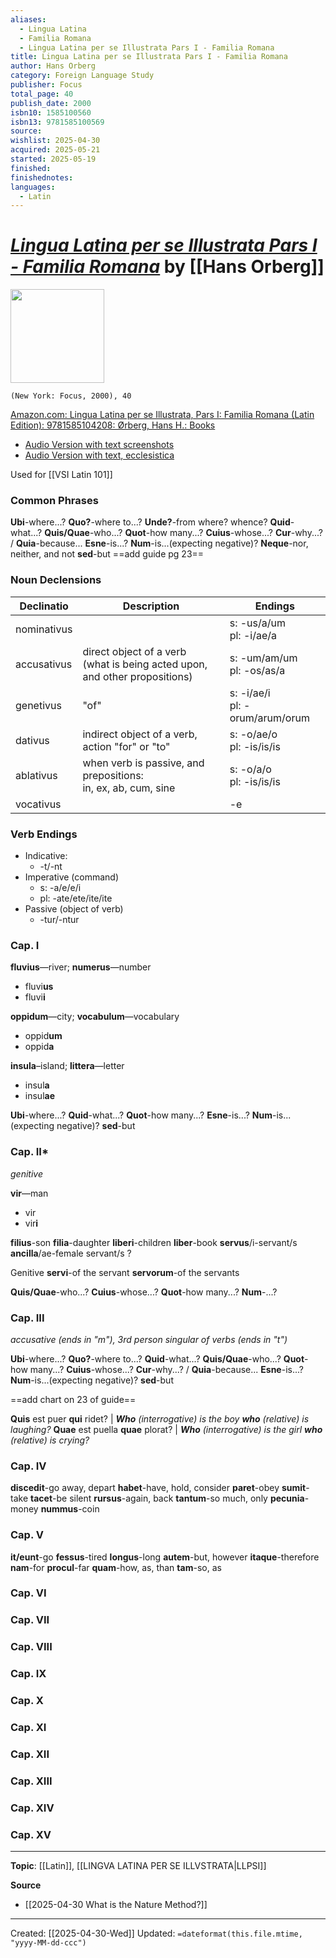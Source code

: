 ```yaml
---
aliases:
  - Lingua Latina
  - Familia Romana
  - Lingua Latina per se Illustrata Pars I - Familia Romana
title: Lingua Latina per se Illustrata Pars I - Familia Romana
author: Hans Orberg
category: Foreign Language Study
publisher: Focus
total_page: 40
publish_date: 2000
isbn10: 1585100560
isbn13: 9781585100569
source: 
wishlist: 2025-04-30
acquired: 2025-05-21
started: 2025-05-19
finished: 
finishednotes:
languages: 
  - Latin
---
```

# *[Lingua Latina per se Illustrata Pars I - Familia Romana](https://hackettpublishing.com/lingua-latina-per-se-illustrata-series/lingua-latina-pars-i-familia-romana-full-color-edition)* by [[Hans Orberg]]

<img src="http://books.google.com/books/content?id=gB-DPQAACAAJ&printsec=frontcover&img=1&zoom=1&source=gbs_api" width=150>

`(New York: Focus, 2000), 40`

[Amazon.com: Lingua Latina per se Illustrata, Pars I: Familia Romana (Latin Edition): 9781585104208: Ørberg, Hans H.: Books](https://www.amazon.com/Lingua-Latina-Illustrata-Pars-Familia/dp/1585104205)

- [Audio Version with text screenshots](https://youtu.be/YtPd2ALW5b4)
- [Audio Version with text, ecclesistica](https://www.youtube.com/watch?v=HpUxN01Ew_4&list=PLeAdgLsSLlqoJ8Ji6zvfrwCSQgKSGSOOP)

Used for [[VSI Latin 101]]

### Common Phrases
**Ubi**-where...?
**Quo?**-where to...?
**Unde?**-from where? whence?
**Quid**-what...?
**Quis/Quae**-who...?
**Quot**-how many...?
**Cuius**-whose...?
**Cur**-why...? / **Quia**-because...
**Esne**-is...?
**Num**-is...(expecting negative)?
**Neque**-nor, neither, and not
**sed**-but
==add guide pg 23==

### Noun Declensions
| Declinatio  | Description                                                                      | Endings                           |
| ----------- | -------------------------------------------------------------------------------- | --------------------------------- |
| nominativus |                                                                                  | s: -us/a/um<br>pl: -i/ae/a        |
| accusativus | direct object of a verb<br>(what is being acted upon,<br>and other propositions) | s: -um/am/um<br>pl: -os/as/a      |
| genetivus   | "of"                                                                             | s: -i/ae/i<br>pl: -orum/arum/orum |
| dativus     | indirect object of a verb, action "for" or "to"                                  | s: -o/ae/o<br>pl: -is/is/is       |
| ablativus   | when verb is passive, and<br>prepositions:<br>in, ex, ab, cum, sine              | s: -o/a/o<br>pl: -is/is/is        |
| vocativus   |                                                                                  | -e                                |

### Verb Endings 
- Indicative: 
	- -t/-nt
- Imperative (command)
	- s: -a/e/e/i
	- pl: -ate/ete/ite/ite
- Passive (object of verb)
	- -tur/-ntur

### Cap. I
**fluvius**—river; **numerus**—number
- fluvi**us**
- fluvi**i**

**oppidum**—city; **vocabulum**—vocabulary
- oppid**um**
- oppid**a**

**insula**–island; **littera**—letter
- insul**a**
- insul**ae**

**Ubi**-where...?
**Quid**-what...?
**Quot**-how many...?
**Esne**-is...?
**Num**-is...(expecting negative)?
**sed**-but
### Cap. II*
*genitive*

**vir**—man
- vir
- vir**i**

**filius**-son
**filia**-daughter
**liberi**-children
**liber**-book
**servus**/i-servant/s
**ancilla**/ae-female servant/s ?


Genitive 
**servi**-of the servant 
**servorum**-of the servants


**Quis/Quae**-who...?
**Cuius**-whose...?
**Quot**-how many...?
**Num**-...?


### Cap. III
*accusative (ends in "m"), 3rd person singular of verbs (ends in "t")*

**Ubi**-where...?
**Quo?**-where to...?
**Quid**-what...?
**Quis/Quae**-who...?
**Quot**-how many...?
**Cuius**-whose...?
**Cur**-why...? / **Quia**-because...
**Esne**-is...?
**Num**-is...(expecting negative)?
**sed**-but

==add chart on 23 of guide==

**Quis** est puer **qui** ridet? | _**Who** (interrogative) is the boy **who** (relative) is laughing?_
**Quae** est puella **quae** plorat? | _**Who** (interrogative) is the girl **who** (relative) is crying?_



### Cap. IV

**discedit**-go away, depart
**habet**-have, hold, consider
**paret**-obey
**sumit**-take
**tacet**-be silent
**rursus**-again, back
**tantum**-so much, only
**pecunia**-money
**nummus**-coin

### Cap. V
**it/eunt**-go
**fessus**-tired
**longus**-long
**autem**-but, however
**itaque**-therefore
**nam**-for
**procul**-far
**quam**-how, as, than
**tam**-so, as

### Cap. VI

### Cap. VII

### Cap. VIII

### Cap. IX

### Cap. X

### Cap. XI

### Cap. XII

### Cap. XIII

### Cap. XIV

### Cap. XV


--- 
**Topic**: [[Latin]], [[LINGVA LATINA PER SE ILLVSTRATA|LLPSI]]

**Source**
- [[2025-04-30 What is the Nature Method?]]
 ---
Created: [[2025-04-30-Wed]]
Updated: `=dateformat(this.file.mtime, "yyyy-MM-dd-ccc")`